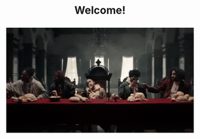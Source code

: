<h1 align="center">Welcome!</h1>

<h2 align="center"><img src="./giphy.gif" width="800" height="auto" /></h2>

